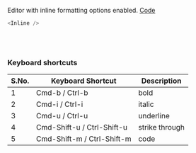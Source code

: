 Editor with inline formatting options enabled. <a target="_blank" href="https://github.com/nib-edit/Nib/blob/master/packages/docs/demo/Inline/index.jsx">Code</a>

```js
<Inline />
```

<br />
<br />

### Keyboard shortcuts

| S.No. | Keyboard Shortcut          | Description    |
| ----- | -------------------------- | -------------- |
| 1     | Cmd-b / Ctrl-b             | bold           |
| 2     | Cmd-i / Ctrl-i             | italic         |
| 3     | Cmd-u / Ctrl-u             | underline      |
| 4     | Cmd-Shift-u / Ctrl-Shift-u | strike through |
| 5     | Cmd-Shift-m / Ctrl-Shift-m | code           |
